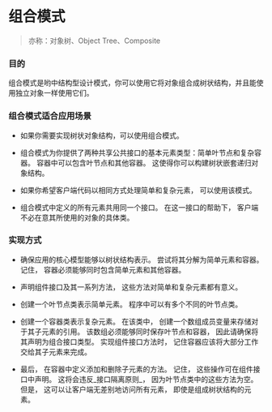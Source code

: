 # 组合模式

> 亦称：对象树、Object Tree、Composite

### 目的

组合模式是哟中结构型设计模式，你可以使用它将对象组合成树状结构，并且能使用独立对象一样使用它们。

### 组合模式适合应用场景

- 如果你需要实现树状对象结构，可以使用组合模式。

- 组合模式为你提供了两种共享公共接口的基本元素类型：简单叶节点和复杂容器。 容器中可以包含叶节点和其他容器。 这使得你可以构建树状嵌套递归对象结构。

- 如果你希望客户端代码以相同方式处理简单和复杂元素， 可以使用该模式。

- 组合模式中定义的所有元素共用同一个接口。 在这一接口的帮助下， 客户端不必在意其所使用的对象的具体类。

### 实现方式

- 确保应用的核心模型能够以树状结构表示。 尝试将其分解为简单元素和容器。 记住， 容器必须能够同时包含简单元素和其他容器。

- 声明组件接口及其一系列方法， 这些方法对简单和复杂元素都有意义。
  
- 创建一个叶节点类表示简单元素。 程序中可以有多个不同的叶节点类。

- 创建一个容器类表示复杂元素。 在该类中， 创建一个数组成员变量来存储对于其子元素的引用。 该数组必须能够同时保存叶节点和容器， 因此请确保将其声明为组合接口类型。
  实现组件接口方法时， 记住容器应该将大部分工作交给其子元素来完成。
- 最后， 在容器中定义添加和删除子元素的方法。
  记住， 这些操作可在组件接口中声明。 这将会违反_接口隔离原则_， 因为叶节点类中的这些方法为空。 但是， 这可以让客户端无差别地访问所有元素， 即使是组成树状结构的元素。